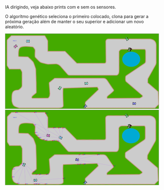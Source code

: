 IA dirigindo, veja abaixo prints com e sem os sensores.

O algorítmo genético seleciona o primeiro colocado, clona para gerar a próxima geração além de manter o seu superior e adicionar um novo aleatório.

![Alt text](src/assets/asset1.png?raw=true "Print da pista")
![Alt text](src/assets/asset2.png?raw=true "Print da pista")
